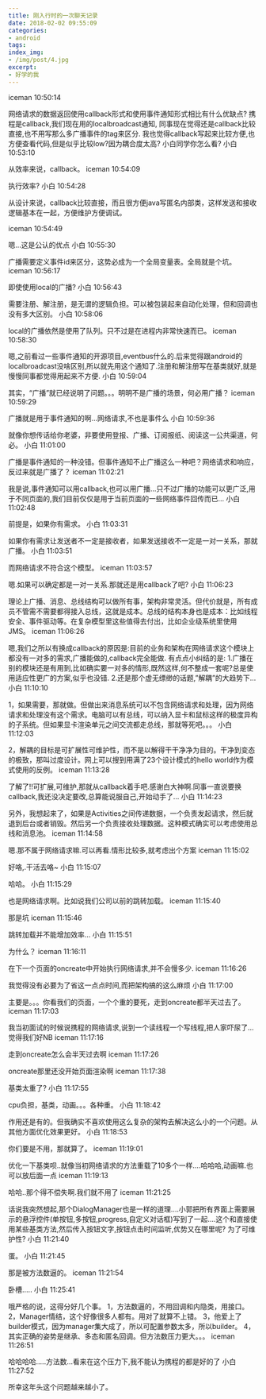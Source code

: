 ```yaml
---
title: 刚入行时的一次聊天记录
date: 2018-02-02 09:55:09
categories:
- android
tags:
index_img:
- /img/post/4.jpg
excerpt:
- 好学的我
---
```

iceman 10:50:14

网络请求的数据返回使用callback形式和使用事件通知形式相比有什么优缺点?
携程是callback,我们现在用的localbroadcast通知,
同事现在觉得还是callback比较直接,也不用写那么多广播事件的tag来区分.
我也觉得callback写起来比较方便,也方便查看代码,但是似乎比较low?因为耦合度太高?
小白同学你怎么看?
小白 10:53:10

从效率来说，callback。
iceman 10:54:09

执行效率?
小白 10:54:28

从设计来说，callback比较直接，而且很方便java写匿名内部类，这样发送和接收逻辑基本在一起，方便维护方便调试。

iceman 10:54:49

嗯…这是公认的优点
小白 10:55:30

广播需要定义事件id来区分，这势必成为一个全局变量表。全局就是个坑。
iceman 10:56:17

即使使用local的广播?
小白 10:56:43

需要注册、解注册，是无谓的逻辑负担。可以被包装起来自动化处理，但和回调也没有多大区别。
小白 10:58:06

local的广播依然是使用了队列。只不过是在进程内非常快速而已。
iceman 10:58:30

嗯,之前看过一些事件通知的开源项目,eventbus什么的.后来觉得跟android的localbroadcast没啥区别,所以就先用这个通知了.注册和解注册写在基类就好,就是慢慢同事都觉得用起来不方便.
小白 10:59:04

其实，“广播”就已经说明了问题。。。明明不是广播的场景，何必用广播？
iceman 10:59:29

广播就是用于事件通知的啊…网络请求,不也是事件么
小白 10:59:36

就像你想传话给你老婆，非要使用登报、广播、订阅报纸、阅读这一公共渠道，何必。
小白 11:01:00

广播是事件通知的一种没错。但事件通知不止广播这么一种吧？网络请求和响应，反过来就是广播了？
iceman 11:02:21

我是说,事件通知可以用callback,也可以用广播…只不过广播的功能可以更广泛,用于不同页面的,我们目前仅仅是用于当前页面的一些网络事件回传而已…
小白 11:02:48

前提是，如果你有需求。
小白 11:03:31

如果你有需求让发送者不一定是接收者，如果发送接收不一定是一对一关系，那就广播。
小白 11:03:51

而网络请求不符合这个模型。
iceman 11:03:57

嗯.如果可以确定都是一对一关系.那就还是用callback了吧?
小白 11:06:23

理论上广播、消息、总线结构可以做所有事，架构非常灵活。但代价就是，所有成员不管需不需要都得接入总线，这就是成本。总线的结构本身也是成本：比如线程安全、事件驱动等。在复杂模型里这些值得去付出，比如企业级系统里使用JMS。
iceman 11:06:26

嗯,我们之所以有换成callback的原因是:目前的业务和架构在网络请求这个模块上都没有一对多的需求,广播能做的,callback完全能做.
有点点小纠结的是:
1.广播在别的模块还是有用到,比如确实要一对多的情形,既然这样,何不整成一套呢?总是使用适应性更广的方案,似乎也没错.
2.还是那个虚无缥缈的话题,”解耦”的大趋势下…
小白 11:10:10

1，如果需要，那就做。但做出来消息系统可以不包含网络请求和处理，因为网络请求和处理没有这个需求。电脑可以有总线，可以纳入显卡和鼠标这样的极度异构的子系统。但如果显卡渲染单元之间交流都走总线，那就等死吧。。。
小白 11:12:03

2，解耦的目标是可扩展性可维护性，而不是以解得干干净净为目的。干净到变态的极致，那叫过度设计。网上可以搜到用满了23个设计模式的hello world作为模式使用的反例。
iceman 11:13:28

了解了!!可扩展,可维护,那就从callback着手吧.感谢白大神啊.同事一直说要换callback,我还没决定要改,总算能说服自己,开始动手了…
小白 11:14:23

另外，我想起来了，如果是Activities之间传递数据，一个负责发起请求，然后就退到后台或者销毁。然后另一个负责接收处理数据。这种模式确实可以考虑使用总线和消息池。
iceman 11:14:58

嗯.那不属于网络请求嘛.可以再看.情形比较多,就考虑出个方案
iceman 11:15:02

好咯,.干活去咯~
小白 11:15:07

哈哈。
小白 11:15:29

也是网络请求啊。比如说我们公司以前的跳转加载。
iceman 11:15:40

那是坑
iceman 11:15:46

跳转加载并不能增加效率…
小白 11:15:51

为什么？
iceman 11:16:11

在下一个页面的oncreate中开始执行网络请求,并不会慢多少.
iceman 11:16:26

我觉得没有必要为了省这一点点时间,而把架构搞的这么麻烦
小白 11:17:00

主要是。。。你看我们的页面，一个个重的要死，走到oncreate都半天过去了。
iceman 11:17:03

我当初面试的时候说携程的网络请求,说到一个读线程一个写线程,把人家吓尿了…觉得我们好NB
iceman 11:17:16

走到oncreate怎么会半天过去啊
iceman 11:17:26

oncreate那里还没开始页面渲染啊
iceman 11:17:38

基类太重了?
小白 11:17:55

cpu负担，基类，动画。。。各种重。
小白 11:18:42

作用还是有的。但我确实不喜欢使用这么复杂的架构去解决这么小的一个问题。从其他方面优化效果更好。
小白 11:18:53

你们要是不用，那就算了。
iceman 11:19:01

优化一下基类呗..就像当初网络请求的方法重载了10多个一样….哈哈哈,动画嘛.也可以放后面一点
iceman 11:19:13

哈哈..那个得不偿失啊.我们就不用了
iceman 11:21:25

话说我突然想起,那个DialogManager也是一样的道理….小郭把所有界面上需要展示的悬浮控件(单按钮,多按钮,progress,自定义对话框)写到了一起….这个和直接使用某些基类方法,然后传入按钮文字,按钮点击时间监听,优势又在哪里呢?
为了可维护性?
小白 11:21:40

蛋。
小白 11:21:45

那是被方法数逼的。
iceman 11:21:54

卧槽…..
小白 11:25:41

哦严格的说，这得分好几个事。
1，方法数逼的，不用回调和内隐类，用接口。
2，Manager情结，这个好像很多人都有。用对了就算不上错。
3，他爱上了builder模式，因为manager集大成了，所以可配置参数太多，所以builder。
4，其实正确的姿势是继承、多态和匿名回调。但方法数压力更大。。。
iceman 11:26:51

哈哈哈哈…..方法数…看来在这个压力下,我不能认为携程的都是好的了
小白 11:27:52

所幸这年头这个问题越来越小了。